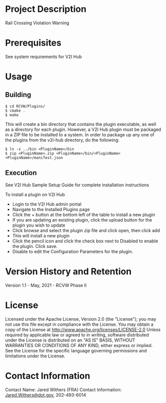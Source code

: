 # Project Description

Rail Crossing Violation Warning 

# Prerequisites

See system requirements for V2I Hub

# Usage

## Building
```
$ cd RCVW/Plugins/
$ cmake .
$ make
```
This will create a bin directory that contains the plugin executable, as well as a directory for each plugin.  However, a V2I Hub plugin must be packaged in a ZIP file to be installed to a system.  In order to package up any one of the plugins from the v2i-hub directory, do the following:
```
$ ln -s ../bin <PluginName>/bin
$ zip <PluginName>.zip <PluginName>/bin/<PluginName> <PluginName>/manifest.json
```
## Execution
See V2I Hub Sample Setup Guide for complete installation instructions

To install a plugin on V2I Hub
- Login to the V2I Hub admin portal
- Navigate to the Installed Plugins page
- Click the + button at the bottom left of the table to install a new plugin
- If you are updating an existing plugin, click the upload button for the plugin you wish to update
- Click browse and select the plugin zip file and click open, then click add
- This will install a new plugin
- Click the pencil icon and click the check box next to Disabled to enable the plugin.  Click save.
- Disable to edit the Configuration Parameters for the plugin. 

# Version History and Retention
Version 1.1 - May, 2021 - RCVW Phase II

# License
Licensed under the Apache License, Version 2.0 (the "License"); you may not use this file except in compliance with the License. You may obtain a copy of the License at http://www.apache.org/licenses/LICENSE-2.0 Unless required by applicable law or agreed to in writing, software distributed under the License is distributed on an "AS IS" BASIS, WITHOUT WARRANTIES OR CONDITIONS OF ANY KIND, either express or implied. See the License for the specific language governing permissions and limitations under the License.

# Contact Information

Contact Name: Jared Withers (FRA) 
Contact Information: Jared.Withers@dot.gov, 202-493-6014
